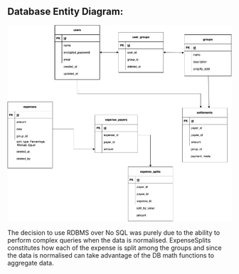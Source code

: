 ## Database Entity Diagram:

![img.png](splitsmart-ED.drawio.png)

The decision to use RDBMS over No SQL was purely due to the ability to perform complex queries when the data is normalised. 
ExpenseSplits constitutes how each of the expense is split among the groups and since the data is normalised can take advantage of the DB math functions to aggregate data.


